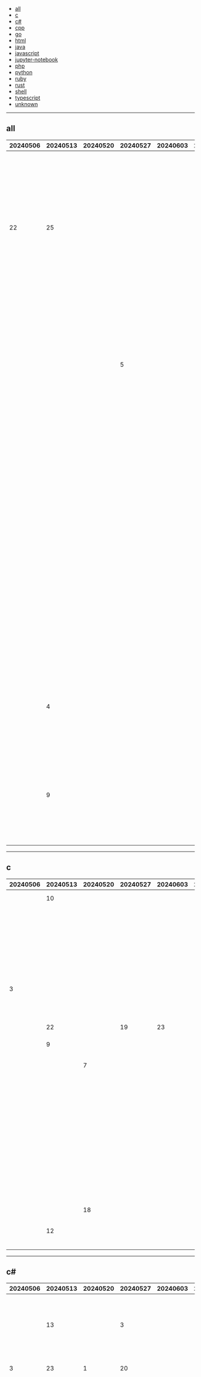 
- [all](#all)
- [c](#c)
- [c#](#c#)
- [cpp](#cpp)
- [go](#go)
- [html](#html)
- [java](#java)
- [javascript](#javascript)
- [jupyter-notebook](#jupyter-notebook)
- [php](#php)
- [python](#python)
- [ruby](#ruby)
- [rust](#rust)
- [shell](#shell)
- [typescript](#typescript)
- [unknown](#unknown)


----

## <a name=all>all</a>

|20240506|20240513|20240520|20240527|20240603|20240610|20240617|20240624|20240701|20240708|20240715|20240722|20240729|20240805|20240812|github|description|
|----|----|----|----|----|----|----|----|----|----|----|----|----|----|----|----|----|
|  |  |  |  |  |  |  |  |  |  |  |  |  | 1 | 1 | [ValdikSS](https://github.com/ValdikSS)/[GoodbyeDPI](https://github.com/ValdikSS/GoodbyeDPI) |GoodbyeDPI — Deep Packet Inspection circumvention utility (for Windows) |
|  |  |  |  |  |  |  |  |  |  |  |  |  |  | 2 | [xvzc](https://github.com/xvzc)/[SpoofDPI](https://github.com/xvzc/SpoofDPI) |A simple and fast anti-censorship tool written in Go |
| 22 | 25 |  |  |  |  |  |  |  |  |  |  |  |  | 3 | [teableio](https://github.com/teableio)/[teable](https://github.com/teableio/teable) |✨ The Next Gen Airtable Alternative: No-Code Postgres |
|  |  |  |  |  |  |  |  |  |  |  |  |  | 16 | 4 | [bol-van](https://github.com/bol-van)/[zapret](https://github.com/bol-van/zapret) |DPI bypass multi platform |
|  |  |  |  |  |  | 3 |  |  |  |  |  |  | 7 | 5 | [comfyanonymous](https://github.com/comfyanonymous)/[ComfyUI](https://github.com/comfyanonymous/ComfyUI) |The most powerful and modular diffusion model GUI, api and backend with a graph/nodes interface. |
|  |  |  | 5 |  |  |  |  |  | 7 |  |  |  |  | 6 | [NaiboWang](https://github.com/NaiboWang)/[EasySpider](https://github.com/NaiboWang/EasySpider) |A visual no-code/code-free web crawler/spider易采集：一个可视化浏览器自动化测试/数据采集/爬虫软件，可以无代码图形化的设计和执行爬虫任务。别名：ServiceWrapper面向Web应用的智能化服务封装系统。 |
|  |  |  |  |  |  |  |  |  |  |  |  |  |  | 7 | [blakeblackshear](https://github.com/blakeblackshear)/[frigate](https://github.com/blakeblackshear/frigate) |NVR with realtime local object detection for IP cameras |
|  |  |  |  |  |  |  |  |  |  |  |  |  |  | 8 | [reflex-dev](https://github.com/reflex-dev)/[reflex](https://github.com/reflex-dev/reflex) |🕸️ Web apps in pure Python 🐍 |
|  |  |  |  |  |  |  |  |  | 16 |  |  |  |  | 9 | [kamranahmedse](https://github.com/kamranahmedse)/[developer-roadmap](https://github.com/kamranahmedse/developer-roadmap) |Interactive roadmaps, guides and other educational content to help developers grow in their careers. |
|  |  |  |  |  |  |  |  |  |  |  |  |  |  | 10 | [RVC-Boss](https://github.com/RVC-Boss)/[GPT-SoVITS](https://github.com/RVC-Boss/GPT-SoVITS) |1 min voice data can also be used to train a good TTS model! (few shot voice cloning) |
|  |  |  |  |  |  |  |  |  |  |  |  |  |  | 11 | [Infisical](https://github.com/Infisical)/[infisical](https://github.com/Infisical/infisical) |♾ Infisical is the open-source secret management platform: Sync secrets across your team/infrastructure, prevent secret leaks, and manage internal PKI |
|  |  |  |  |  |  |  |  |  |  |  |  |  |  | 12 | [LLaVA-VL](https://github.com/LLaVA-VL)/[LLaVA-NeXT](https://github.com/LLaVA-VL/LLaVA-NeXT) | |
|  |  |  |  |  |  |  |  |  |  |  |  |  |  | 13 | [asg017](https://github.com/asg017)/[sqlite-vec](https://github.com/asg017/sqlite-vec) |A vector search SQLite extension that runs anywhere! |
|  | 4 |  |  |  |  |  |  |  |  |  |  |  |  | 14 | [massgravel](https://github.com/massgravel)/[Microsoft-Activation-Scripts](https://github.com/massgravel/Microsoft-Activation-Scripts) |A Windows and Office activator using HWID / Ohook / KMS38 / Online KMS activation methods, with a focus on open-source code and fewer antivirus detections. |
|  | 9 |  |  |  |  |  |  |  |  |  |  |  |  | 15 | [toeverything](https://github.com/toeverything)/[AFFiNE](https://github.com/toeverything/AFFiNE) |There can be more than Notion and Miro. AFFiNE(pronounced [ə‘fain]) is a next-gen knowledge base that brings planning, sorting and creating all together. Privacy first, open-source, customizable and ready to use.  |

----

## <a name=c>c</a>

|20240506|20240513|20240520|20240527|20240603|20240610|20240617|20240624|20240701|20240708|20240715|20240722|20240729|20240805|20240812|github|description|
|----|----|----|----|----|----|----|----|----|----|----|----|----|----|----|----|----|
|  | 10 |  |  |  |  |  |  |  |  | 6 | 9 | 3 | 1 | 1 | [ValdikSS](https://github.com/ValdikSS)/[GoodbyeDPI](https://github.com/ValdikSS/GoodbyeDPI) |GoodbyeDPI — Deep Packet Inspection circumvention utility (for Windows) |
|  |  |  |  |  |  |  |  |  |  |  |  | 10 | 2 | 2 | [bol-van](https://github.com/bol-van)/[zapret](https://github.com/bol-van/zapret) |DPI bypass multi platform |
|  |  |  |  |  |  |  |  |  |  |  |  |  |  | 3 | [asg017](https://github.com/asg017)/[sqlite-vec](https://github.com/asg017/sqlite-vec) |A vector search SQLite extension that runs anywhere! |
|  |  |  |  |  |  |  |  |  |  |  |  |  |  | 4 | [raspberrypi](https://github.com/raspberrypi)/[pico-sdk](https://github.com/raspberrypi/pico-sdk) | |
|  |  |  |  |  |  |  |  |  |  |  |  |  |  | 5 | [hufrea](https://github.com/hufrea)/[byedpi](https://github.com/hufrea/byedpi) |Bypass DPI |
|  |  |  |  |  |  |  |  |  |  |  |  |  |  | 6 | [c3lang](https://github.com/c3lang)/[c3c](https://github.com/c3lang/c3c) |Compiler for the C3 language |
|  |  |  |  |  |  |  |  |  |  |  |  |  |  | 7 | [raspberrypi](https://github.com/raspberrypi)/[pico-examples](https://github.com/raspberrypi/pico-examples) | |
| 3 |  |  |  |  |  | 2 | 18 |  |  |  |  |  |  | 8 | [pgvector](https://github.com/pgvector)/[pgvector](https://github.com/pgvector/pgvector) |Open-source vector similarity search for Postgres |
|  |  |  |  |  |  |  |  |  |  |  |  |  | 6 | 9 | [BitMaker-hub](https://github.com/BitMaker-hub)/[NerdMiner_v2](https://github.com/BitMaker-hub/NerdMiner_v2) |Improved version of first ESP32 NerdMiner |
|  | 22 |  | 19 | 23 |  |  |  |  |  |  |  |  |  | 10 | [lvgl](https://github.com/lvgl)/[lvgl](https://github.com/lvgl/lvgl) |Embedded graphics library to create beautiful UIs for any MCU, MPU and display type.  |
|  | 9 |  |  |  |  |  |  |  |  |  |  |  |  | 11 | [acidanthera](https://github.com/acidanthera)/[OpenCorePkg](https://github.com/acidanthera/OpenCorePkg) |OpenCore bootloader |
|  |  | 7 |  |  |  | 17 |  |  |  |  |  |  |  | 12 | [FreeRTOS](https://github.com/FreeRTOS)/[FreeRTOS-Kernel](https://github.com/FreeRTOS/FreeRTOS-Kernel) |FreeRTOS kernel files only, submoduled into https://github.com/FreeRTOS/FreeRTOS and various other repos. |
|  |  |  |  |  |  | 14 |  |  |  |  |  |  |  | 13 | [timescale](https://github.com/timescale)/[timescaledb](https://github.com/timescale/timescaledb) |An open-source time-series SQL database optimized for fast ingest and complex queries. Packaged as a PostgreSQL extension. |
|  |  |  |  |  |  |  |  |  |  |  |  |  |  | 14 | [termux](https://github.com/termux)/[termux-x11](https://github.com/termux/termux-x11) |Termux X11 add-on application. |
|  |  |  |  |  |  | 11 |  |  |  |  |  | 18 |  | 15 | [openwrt](https://github.com/openwrt)/[openwrt](https://github.com/openwrt/openwrt) |This repository is a mirror of https://git.openwrt.org/openwrt/openwrt.git It is for reference only and is not active for check-ins. We will continue to accept Pull Requests here. They will be merged via staging trees then into openwrt.git. |
|  |  |  |  |  |  |  |  |  |  |  |  |  |  | 16 | [riscv-collab](https://github.com/riscv-collab)/[riscv-gnu-toolchain](https://github.com/riscv-collab/riscv-gnu-toolchain) |GNU toolchain for RISC-V, including GCC |
|  |  |  |  |  |  |  |  |  |  |  |  |  |  | 17 | [mit-pdos](https://github.com/mit-pdos)/[xv6-public](https://github.com/mit-pdos/xv6-public) |xv6 OS |
|  |  | 18 |  |  |  |  |  |  |  |  |  |  |  | 18 | [FreeRTOS](https://github.com/FreeRTOS)/[FreeRTOS](https://github.com/FreeRTOS/FreeRTOS) |'Classic' FreeRTOS distribution. Started as Git clone of FreeRTOS SourceForge SVN repo. Submodules the kernel. |
|  | 12 |  |  |  |  |  |  | 14 |  |  |  |  |  | 19 | [iovisor](https://github.com/iovisor)/[bcc](https://github.com/iovisor/bcc) |BCC - Tools for BPF-based Linux IO analysis, networking, monitoring, and more |
|  |  |  |  |  |  |  |  |  |  |  |  |  |  | 20 | [skot](https://github.com/skot)/[ESP-Miner](https://github.com/skot/ESP-Miner) |A bitcoin ASIC miner for the ESP32 |

----

## <a name=c#>c#</a>

|20240506|20240513|20240520|20240527|20240603|20240610|20240617|20240624|20240701|20240708|20240715|20240722|20240729|20240805|20240812|github|description|
|----|----|----|----|----|----|----|----|----|----|----|----|----|----|----|----|----|
|  | 13 |  | 3 |  |  |  |  |  |  | 18 | 10 |  |  | 1 | [ardalis](https://github.com/ardalis)/[CleanArchitecture](https://github.com/ardalis/CleanArchitecture) |Clean Architecture Solution Template: A starting point for Clean Architecture with ASP.NET Core |
| 3 | 23 | 1 | 20 |  |  |  |  | 11 |  |  |  | 3 |  | 2 | [jellyfin](https://github.com/jellyfin)/[jellyfin](https://github.com/jellyfin/jellyfin) |The Free Software Media System |
|  |  |  |  |  |  |  |  |  | 3 | 15 |  |  | 5 | 3 | [marticliment](https://github.com/marticliment)/[UniGetUI](https://github.com/marticliment/UniGetUI) |UniGetUI: The Graphical Interface for your package managers. Could be terribly described as a package manager manager to manage your package managers |
|  |  |  |  |  |  |  |  |  |  |  |  |  |  | 4 | [openai](https://github.com/openai)/[openai-dotnet](https://github.com/openai/openai-dotnet) |The official .NET library for the OpenAI API |
|  | 19 |  | 1 | 1 |  |  |  |  | 1 | 19 | 3 |  | 19 | 5 | [microsoft](https://github.com/microsoft)/[PowerToys](https://github.com/microsoft/PowerToys) |Windows system utilities to maximize productivity |
|  |  | 13 | 24 |  |  |  |  |  | 4 |  |  |  | 9 | 6 | [jasontaylordev](https://github.com/jasontaylordev)/[CleanArchitecture](https://github.com/jasontaylordev/CleanArchitecture) |Clean Architecture Solution Template for ASP.NET Core |
|  | 6 | 5 |  |  |  |  |  | 2 |  |  |  |  |  | 7 | [files-community](https://github.com/files-community)/[Files](https://github.com/files-community/Files) |Building the best file manager for Windows |
|  |  |  |  |  |  |  |  |  |  |  |  |  |  | 8 | [spectreconsole](https://github.com/spectreconsole)/[spectre.console](https://github.com/spectreconsole/spectre.console) |A .NET library that makes it easier to create beautiful console applications. |
|  |  |  | 17 |  |  |  |  |  |  |  |  | 12 | 22 | 9 | [dotnet](https://github.com/dotnet)/[csharplang](https://github.com/dotnet/csharplang) |The official repo for the design of the C# programming language |
|  | 11 |  |  |  |  |  |  | 14 |  |  |  |  |  | 10 | [Babyhamsta](https://github.com/Babyhamsta)/[Aimmy](https://github.com/Babyhamsta/Aimmy) |Universal Second Eye for Gamers with Impairments (Universal AI Aim Aligner - ONNX/YOLOv8 - C#) |
| 15 | 3 |  |  |  |  |  | 6 |  |  |  |  | 2 |  | 11 | [Ryujinx](https://github.com/Ryujinx)/[Ryujinx](https://github.com/Ryujinx/Ryujinx) |Experimental Nintendo Switch Emulator written in C# |
|  |  |  | 4 | 8 |  | 4 | 10 |  |  |  |  | 4 |  | 12 | [2dust](https://github.com/2dust)/[v2rayN](https://github.com/2dust/v2rayN) |A GUI client for Windows, support Xray core and v2fly core and others |
|  | 14 |  |  |  |  | 3 | 5 |  |  |  | 18 | 7 | 13 | 13 | [AvaloniaUI](https://github.com/AvaloniaUI)/[Avalonia](https://github.com/AvaloniaUI/Avalonia) |Develop Desktop, Embedded, Mobile and WebAssembly apps with C# and XAML. The most popular .NET UI client technology |
|  |  |  |  |  |  |  |  |  |  |  |  |  | 12 | 14 | [microsoft](https://github.com/microsoft)/[garnet](https://github.com/microsoft/garnet) |Garnet is a remote cache-store from Microsoft Research that offers strong performance (throughput and latency), scalability, storage, recovery, cluster sharding, key migration, and replication features. Garnet can work with existing Redis clients. |
| 1 |  |  |  |  | 13 |  |  |  |  |  |  |  |  | 15 | [seerge](https://github.com/seerge)/[g-helper](https://github.com/seerge/g-helper) |Lightweight Armoury Crate alternative for Asus laptops and ROG Ally. Control tool for ROG Zephyrus G14, G15, G16, M16, Flow X13, Flow X16, TUF, Strix, Scar and other models |
|  |  | 10 |  |  |  |  |  |  |  |  |  |  |  | 16 | [MessagePack-CSharp](https://github.com/MessagePack-CSharp)/[MessagePack-CSharp](https://github.com/MessagePack-CSharp/MessagePack-CSharp) |Extremely Fast MessagePack Serializer for C#(.NET, .NET Core, Unity, Xamarin). / msgpack.org[C#] |
|  |  |  |  |  |  |  |  |  |  |  | 16 | 18 |  | 17 | [abpframework](https://github.com/abpframework)/[abp](https://github.com/abpframework/abp) |Open-source web application framework for ASP.NET Core! Offers an opinionated architecture to build enterprise software solutions with best practices on top of the .NET. Provides the fundamental infrastructure, cross-cutting-concern implementations, startup templates, application modules, UI themes, tooling and documentation. |
|  |  |  |  |  | 2 |  |  |  |  |  |  |  |  | 18 | [dotnet](https://github.com/dotnet)/[efcore](https://github.com/dotnet/efcore) |EF Core is a modern object-database mapper for .NET. It supports LINQ queries, change tracking, updates, and schema migrations. |
|  | 22 | 20 |  | 7 |  | 16 |  |  |  |  | 15 | 14 |  | 19 | [Cysharp](https://github.com/Cysharp)/[R3](https://github.com/Cysharp/R3) |The new future of dotnet/reactive and UniRx. |
|  |  |  |  |  |  |  |  |  |  |  |  | 10 |  | 20 | [RayWangQvQ](https://github.com/RayWangQvQ)/[BiliBiliToolPro](https://github.com/RayWangQvQ/BiliBiliToolPro) |B 站（bilibili）自动任务工具，支持docker、青龙、k8s等多种部署方式。敏感肌也能用。 |
|  |  |  |  |  |  |  |  |  |  |  |  |  |  | 21 | [flytkgl](https://github.com/flytkgl)/[PDFQFZ](https://github.com/flytkgl/PDFQFZ) |PDF加盖骑缝章的小工具 |
|  |  |  |  |  |  |  |  |  |  |  |  |  |  | 22 | [louthy](https://github.com/louthy)/[language-ext](https://github.com/louthy/language-ext) |C# functional language extensions - a base class library for functional programming |

----

## <a name=cpp>cpp</a>

|20240506|20240513|20240520|20240527|20240603|20240610|20240617|20240624|20240701|20240708|20240715|20240722|20240729|20240805|20240812|github|description|
|----|----|----|----|----|----|----|----|----|----|----|----|----|----|----|----|----|
|  |  |  | 16 | 2 |  |  |  |  |  |  |  |  | 2 | 1 | [google](https://github.com/google)/[googletest](https://github.com/google/googletest) |GoogleTest - Google Testing and Mocking Framework |
|  |  |  |  |  |  |  |  |  |  |  |  |  |  | 2 | [amnezia-vpn](https://github.com/amnezia-vpn)/[amnezia-client](https://github.com/amnezia-vpn/amnezia-client) |Amnezia VPN Client (Desktop+Mobile) |
|  |  |  |  |  |  |  |  |  |  |  |  |  |  | 3 | [sogou](https://github.com/sogou)/[workflow](https://github.com/sogou/workflow) |C++ Parallel Computing and Asynchronous Networking Framework |
|  |  |  |  |  |  |  |  |  | 8 |  |  | 9 |  | 4 | [topjohnwu](https://github.com/topjohnwu)/[Magisk](https://github.com/topjohnwu/Magisk) |The Magic Mask for Android |
| 14 | 4 |  |  |  |  |  |  |  |  |  | 5 | 5 | 17 | 5 | [MaaAssistantArknights](https://github.com/MaaAssistantArknights)/[MaaAssistantArknights](https://github.com/MaaAssistantArknights/MaaAssistantArknights) |《明日方舟》小助手，全日常一键长草！| A one-click tool for the daily tasks of Arknights, supporting all clients. |
|  |  |  |  |  |  |  |  |  |  |  |  |  |  | 6 | [espressif](https://github.com/espressif)/[arduino-esp32](https://github.com/espressif/arduino-esp32) |Arduino core for the ESP32 |
|  | 20 |  |  |  |  |  |  |  |  |  |  |  |  | 7 | [cocos](https://github.com/cocos)/[cocos-engine](https://github.com/cocos/cocos-engine) |Cocos simplifies game creation and distribution with Cocos Creator, a free, open-source, cross-platform game engine. Empowering millions of developers to create high-performance, engaging 2D/3D games and instant web entertainment. |
|  |  | 4 | 7 | 1 | 2 | 8 |  |  |  |  | 4 |  |  | 8 | [LizardByte](https://github.com/LizardByte)/[Sunshine](https://github.com/LizardByte/Sunshine) |Self-hosted game stream host for Moonlight. |
|  |  |  |  |  |  |  |  |  | 12 |  |  |  |  | 9 | [baldurk](https://github.com/baldurk)/[renderdoc](https://github.com/baldurk/renderdoc) |RenderDoc is a stand-alone graphics debugging tool. |
|  |  |  |  |  |  |  |  |  |  |  |  |  |  | 10 | [Neargye](https://github.com/Neargye)/[magic_enum](https://github.com/Neargye/magic_enum) |Static reflection for enums (to string, from string, iteration) for modern C++, work with any enum type without any macro or boilerplate code |
|  | 16 |  |  |  |  |  |  |  |  |  |  |  |  | 11 | [organicmaps](https://github.com/organicmaps)/[organicmaps](https://github.com/organicmaps/organicmaps) |🍃 Organic Maps is a free Android &amp; iOS offline maps app for travelers, tourists, hikers, and cyclists. It uses crowd-sourced OpenStreetMap data and is developed with love by MapsWithMe (MapsMe) founders and our community. No ads, no tracking, no data collection, no crapware. Please donate to support the development! |
|  |  |  | 6 |  |  |  |  |  |  |  |  |  |  | 12 | [Aircoookie](https://github.com/Aircoookie)/[WLED](https://github.com/Aircoookie/WLED) |Control WS2812B and many more types of digital RGB LEDs with an ESP8266 or ESP32 over WiFi! |
|  |  |  |  |  |  |  |  |  |  |  |  |  |  | 13 | [emscripten-core](https://github.com/emscripten-core)/[emscripten](https://github.com/emscripten-core/emscripten) |Emscripten: An LLVM-to-WebAssembly Compiler |
|  |  |  |  |  |  |  |  |  |  |  |  |  |  | 14 | [stenzek](https://github.com/stenzek)/[duckstation](https://github.com/stenzek/duckstation) |Fast PlayStation 1 emulator for x86-64/AArch32/AArch64/RV64 |
|  |  |  |  |  |  |  |  |  |  |  |  |  |  | 15 | [leejet](https://github.com/leejet)/[stable-diffusion.cpp](https://github.com/leejet/stable-diffusion.cpp) |Stable Diffusion in pure C/C++ |
|  |  |  |  |  |  |  |  |  |  |  |  | 4 |  | 16 | [hyprwm](https://github.com/hyprwm)/[Hyprland](https://github.com/hyprwm/Hyprland) |Hyprland is an independent, highly customizable, dynamic tiling Wayland compositor that doesn't sacrifice on its looks. |
|  |  |  |  |  |  |  |  |  |  |  |  |  |  | 17 | [TheAlgorithms](https://github.com/TheAlgorithms)/[C-Plus-Plus](https://github.com/TheAlgorithms/C-Plus-Plus) |Collection of various algorithms in mathematics, machine learning, computer science and physics implemented in C++ for educational purposes. |
|  |  |  |  |  |  |  |  |  |  |  |  |  |  | 18 | [meshtastic](https://github.com/meshtastic)/[firmware](https://github.com/meshtastic/firmware) |Meshtastic device firmware |
| 22 |  |  |  |  | 15 |  | 18 | 8 | 5 | 8 |  |  |  | 19 | [facebook](https://github.com/facebook)/[react-native](https://github.com/facebook/react-native) |A framework for building native applications using React |
|  |  |  |  |  |  |  |  |  |  |  |  |  |  | 20 | [doxygen](https://github.com/doxygen)/[doxygen](https://github.com/doxygen/doxygen) |Official doxygen git repository |

----

## <a name=go>go</a>

|20240506|20240513|20240520|20240527|20240603|20240610|20240617|20240624|20240701|20240708|20240715|20240722|20240729|20240805|20240812|github|description|
|----|----|----|----|----|----|----|----|----|----|----|----|----|----|----|----|----|
|  |  |  |  |  |  |  |  |  |  |  |  |  |  | 1 | [xvzc](https://github.com/xvzc)/[SpoofDPI](https://github.com/xvzc/SpoofDPI) |A simple and fast anti-censorship tool written in Go |
|  |  |  |  |  |  |  |  |  |  |  |  |  |  | 2 | [grafana](https://github.com/grafana)/[alloy](https://github.com/grafana/alloy) |OpenTelemetry Collector distribution with programmable pipelines |
|  | 7 |  |  |  |  |  |  |  |  |  |  |  |  | 3 | [coder](https://github.com/coder)/[coder](https://github.com/coder/coder) |Provision remote development environments via Terraform |
|  |  |  |  |  |  |  |  |  |  |  |  |  |  | 4 | [kedacore](https://github.com/kedacore)/[keda](https://github.com/kedacore/keda) | KEDA is a Kubernetes-based Event Driven Autoscaling component. It provides event driven scale for any container running in Kubernetes  |
|  |  |  |  | 8 |  | 18 |  |  |  |  |  |  | 10 | 5 | [rancher](https://github.com/rancher)/[rancher](https://github.com/rancher/rancher) |Complete container management platform |
|  |  |  |  |  |  |  |  |  |  |  |  |  | 23 | 6 | [golang-jwt](https://github.com/golang-jwt)/[jwt](https://github.com/golang-jwt/jwt) |Community maintained clone of https://github.com/dgrijalva/jwt-go |
|  |  |  |  |  |  |  |  |  |  |  |  |  |  | 7 | [sirupsen](https://github.com/sirupsen)/[logrus](https://github.com/sirupsen/logrus) |Structured, pluggable logging for Go. |
|  |  |  |  |  | 15 |  |  |  |  |  |  |  |  | 8 | [stakater](https://github.com/stakater)/[Reloader](https://github.com/stakater/Reloader) |A Kubernetes controller to watch changes in ConfigMap and Secrets and do rolling upgrades on Pods with their associated Deployment, StatefulSet, DaemonSet and DeploymentConfig – [✩Star] if you're using it! |
|  |  |  | 8 |  |  |  |  | 9 |  |  | 8 |  |  | 9 | [golang](https://github.com/golang)/[go](https://github.com/golang/go) |The Go programming language |
| 11 |  |  |  |  | 11 |  |  |  |  |  |  |  |  | 10 | [dunglas](https://github.com/dunglas)/[frankenphp](https://github.com/dunglas/frankenphp) |🧟 The modern PHP app server |
|  |  |  |  |  |  |  |  |  |  |  |  |  |  | 11 | [encoredev](https://github.com/encoredev)/[encore](https://github.com/encoredev/encore) |Encore is the Backend Development Platform for building distributed systems and event-driven applications. |
| 22 |  |  |  |  |  |  |  |  |  |  |  | 1 | 2 | 12 | [trufflesecurity](https://github.com/trufflesecurity)/[trufflehog](https://github.com/trufflesecurity/trufflehog) |Find, verify, and analyze leaked credentials |
| 13 |  |  |  |  | 8 | 6 | 2 |  |  |  |  |  | 4 | 13 | [pocketbase](https://github.com/pocketbase)/[pocketbase](https://github.com/pocketbase/pocketbase) |Open Source realtime backend in 1 file |
|  |  |  |  |  |  |  |  |  |  |  |  |  |  | 14 | [FiloSottile](https://github.com/FiloSottile)/[age](https://github.com/FiloSottile/age) |A simple, modern and secure encryption tool (and Go library) with small explicit keys, no config options, and UNIX-style composability. |
|  |  |  |  |  |  |  |  |  |  |  |  |  |  | 15 | [v2fly](https://github.com/v2fly)/[domain-list-community](https://github.com/v2fly/domain-list-community) |Community managed domain list. Generate geosite.dat for V2Ray. |
|  |  |  |  |  |  |  |  |  |  |  |  |  |  | 16 | [bluenviron](https://github.com/bluenviron)/[mediamtx](https://github.com/bluenviron/mediamtx) |Ready-to-use SRT / WebRTC / RTSP / RTMP / LL-HLS media server and media proxy that allows to read, publish, proxy, record and playback video and audio streams. |
|  |  |  |  |  |  |  |  |  |  |  |  |  |  | 17 | [rqlite](https://github.com/rqlite)/[rqlite](https://github.com/rqlite/rqlite) |The lightweight, user-friendly, distributed relational database built on SQLite. |
|  |  |  |  |  |  |  |  |  |  |  |  |  |  | 18 | [joho](https://github.com/joho)/[godotenv](https://github.com/joho/godotenv) |A Go port of Ruby's dotenv library (Loads environment variables from .env files) |
|  |  |  |  |  |  |  |  |  |  |  |  |  |  | 19 | [onsi](https://github.com/onsi)/[ginkgo](https://github.com/onsi/ginkgo) |A Modern Testing Framework for Go |

----

## <a name=html>html</a>

|20240506|20240513|20240520|20240527|20240603|20240610|20240617|20240624|20240701|20240708|20240715|20240722|20240729|20240805|20240812|github|description|
|----|----|----|----|----|----|----|----|----|----|----|----|----|----|----|----|----|
|  |  |  |  |  |  | 8 |  |  |  |  |  |  | 3 | 1 | [comfyanonymous](https://github.com/comfyanonymous)/[ComfyUI_examples](https://github.com/comfyanonymous/ComfyUI_examples) |Examples of ComfyUI workflows |
|  | 14 |  |  |  |  |  |  |  |  |  |  |  |  | 2 | [chiphuyen](https://github.com/chiphuyen)/[machine-learning-systems-design](https://github.com/chiphuyen/machine-learning-systems-design) |A booklet on machine learning systems design with exercises. NOT the repo for the book "Designing Machine Learning Systems" |
|  |  |  |  | 8 |  |  |  |  |  | 7 | 9 |  |  | 3 | [ripienaar](https://github.com/ripienaar)/[free-for-dev](https://github.com/ripienaar/free-for-dev) |A list of SaaS, PaaS and IaaS offerings that have free tiers of interest to devops and infradev |
| 10 | 9 |  |  |  |  |  |  |  |  |  |  |  |  | 4 | [kubernetes](https://github.com/kubernetes)/[website](https://github.com/kubernetes/website) |Kubernetes website and documentation repo:  |
|  |  |  |  |  |  |  |  |  |  |  |  |  |  | 5 | [home-assistant](https://github.com/home-assistant)/[home-assistant.io](https://github.com/home-assistant/home-assistant.io) |📘 Home Assistant User documentation |
|  |  |  |  |  |  |  |  |  |  |  |  | 9 |  | 6 | [github](https://github.com/github)/[opensource.guide](https://github.com/github/opensource.guide) |📚 Community guides for open source creators |
|  |  |  |  |  | 3 |  | 2 | 5 |  |  |  |  |  | 7 | [mdn](https://github.com/mdn)/[learning-area](https://github.com/mdn/learning-area) |GitHub repo for the MDN Learning Area.  |
|  | 10 |  |  |  |  |  | 7 |  |  |  |  |  |  | 8 | [alpinejs](https://github.com/alpinejs)/[alpine](https://github.com/alpinejs/alpine) |A rugged, minimal framework for composing JavaScript behavior in your markup.  |
| 17 |  |  |  |  |  |  |  | 9 |  | 2 |  |  |  | 9 | [kwmorris](https://github.com/kwmorris)/[DnD](https://github.com/kwmorris/DnD) |Kyle's DnD stuff |
|  |  |  |  |  |  |  |  | 8 |  |  |  | 3 |  | 10 | [unfoldadmin](https://github.com/unfoldadmin)/[django-unfold](https://github.com/unfoldadmin/django-unfold) |Modern Django admin theme for seamless interface development |
|  |  |  |  |  |  |  |  |  |  |  |  |  |  | 11 | [nunocoracao](https://github.com/nunocoracao)/[blowfish](https://github.com/nunocoracao/blowfish) |Personal Website &amp; Blog Theme for Hugo |
|  |  |  |  | 14 |  | 4 | 9 | 7 |  |  |  |  | 12 | 12 | [wesbos](https://github.com/wesbos)/[JavaScript30](https://github.com/wesbos/JavaScript30) |30 Day Vanilla JS Challenge |
|  | 24 |  |  |  |  | 6 | 5 |  | 6 |  |  | 11 |  | 13 | [cotes2020](https://github.com/cotes2020)/[jekyll-theme-chirpy](https://github.com/cotes2020/jekyll-theme-chirpy) |A minimal, responsive, and feature-rich Jekyll theme for technical writing. |
| 7 | 21 |  | 8 | 10 |  |  | 3 |  | 7 |  | 4 | 6 | 11 | 14 | [gustavoguanabara](https://github.com/gustavoguanabara)/[html-css](https://github.com/gustavoguanabara/html-css) |Curso de HTML5 e CSS3 |
|  |  | 10 | 22 |  |  |  |  |  |  |  |  |  |  | 15 | [erew123](https://github.com/erew123)/[alltalk_tts](https://github.com/erew123/alltalk_tts) |AllTalk is based on the Coqui TTS engine, similar to the Coqui_tts extension for Text generation webUI, however supports a variety of advanced features, such as a settings page, low VRAM support, DeepSpeed, narrator, model finetuning, custom models, wav file maintenance. It can also be used with 3rd Party software via JSON calls.  |
|  |  |  |  |  |  |  |  |  | 13 |  |  |  |  | 16 | [midudev](https://github.com/midudev)/[javascript-100-proyectos](https://github.com/midudev/javascript-100-proyectos) |100 proyectos de JavaScript con código y vídeos. ¡Gratis! |

----

## <a name=java>java</a>

|20240506|20240513|20240520|20240527|20240603|20240610|20240617|20240624|20240701|20240708|20240715|20240722|20240729|20240805|20240812|github|description|
|----|----|----|----|----|----|----|----|----|----|----|----|----|----|----|----|----|
|  |  |  |  |  |  |  |  |  |  |  |  |  |  | 1 | [krlvm](https://github.com/krlvm)/[PowerTunnel-Android](https://github.com/krlvm/PowerTunnel-Android) |Powerful and extensible proxy server with anti-censorship functionality for Android |
|  |  |  |  |  |  |  |  |  |  | 14 |  |  | 2 | 2 | [jagrosh](https://github.com/jagrosh)/[MusicBot](https://github.com/jagrosh/MusicBot) |🎶 A Discord music bot that's easy to set up and run yourself! |
|  | 15 | 12 | 9 | 4 |  |  |  | 10 |  |  | 18 | 17 | 6 | 3 | [doocs](https://github.com/doocs)/[leetcode](https://github.com/doocs/leetcode) |🔥LeetCode solutions in any programming language | 多种编程语言实现 LeetCode、《剑指 Offer（第 2 版）》、《程序员面试金典（第 6 版）》题解 |
|  |  |  |  |  |  |  |  |  | 9 |  |  |  |  | 4 | [LawnchairLauncher](https://github.com/LawnchairLauncher)/[lawnchair](https://github.com/LawnchairLauncher/lawnchair) |No clever tagline needed. |
|  |  |  |  |  |  |  |  |  |  |  |  |  | 11 | 5 | [apache](https://github.com/apache)/[gravitino](https://github.com/apache/gravitino) |World's most powerful open data catalog for building a high-performance, geo-distributed and federated metadata lake. |
|  |  |  |  |  |  |  |  |  |  |  | 17 |  |  | 6 | [google](https://github.com/google)/[guava](https://github.com/google/guava) |Google core libraries for Java |
|  |  |  |  |  |  |  | 10 | 5 | 13 | 5 |  |  | 16 | 7 | [jeecgboot](https://github.com/jeecgboot)/[JeecgBoot](https://github.com/jeecgboot/JeecgBoot) |🔥「企业级低代码平台」前后端分离架构SpringBoot 2.x/3.x，SpringCloud，Ant Design&amp;Vue3，Mybatis，Shiro，JWT。强大的代码生成器让前后端代码一键生成，无需写任何代码! 引领新的开发模式OnlineCoding-&gt;代码生成-&gt;手工MERGE，帮助Java项目解决70%重复工作，让开发更关注业务，既能快速提高效率，帮助公司节省成本，同时又不失灵活性。 |
|  |  |  |  | 11 |  | 14 |  |  |  |  | 16 |  |  | 8 | [spring-projects](https://github.com/spring-projects)/[spring-framework](https://github.com/spring-projects/spring-framework) |Spring Framework |
|  |  |  |  |  |  |  |  |  |  |  |  |  |  | 9 | [apache](https://github.com/apache)/[avro](https://github.com/apache/avro) |Apache Avro is a data serialization system. |
|  |  |  |  |  |  |  |  |  |  |  |  |  |  | 10 | [apache](https://github.com/apache)/[fury](https://github.com/apache/fury) |A blazingly fast multi-language serialization framework powered by JIT and zero-copy. |
|  |  |  |  |  |  |  |  |  |  |  |  |  |  | 11 | [spring-projects](https://github.com/spring-projects)/[spring-ai](https://github.com/spring-projects/spring-ai) |An Application Framework for AI Engineering |
| 10 | 21 |  | 17 | 16 | 9 | 2 | 19 |  |  |  |  |  | 5 | 12 | [termux](https://github.com/termux)/[termux-app](https://github.com/termux/termux-app) |Termux - a terminal emulator application for Android OS extendible by variety of packages. |
|  |  |  |  |  |  |  |  |  |  |  |  |  |  | 13 | [languagetool-org](https://github.com/languagetool-org)/[languagetool](https://github.com/languagetool-org/languagetool) |Style and Grammar Checker for 25+ Languages |
|  |  |  |  |  |  |  |  |  |  |  |  |  |  | 14 | [camunda](https://github.com/camunda)/[camunda](https://github.com/camunda/camunda) |Process Orchestration Framework |
|  |  |  |  |  | 6 |  |  | 14 |  |  |  |  |  | 15 | [alibaba](https://github.com/alibaba)/[COLA](https://github.com/alibaba/COLA) |🥤 COLA: Clean Object-oriented &amp; Layered Architecture |
|  |  |  |  |  |  |  |  |  |  |  |  |  |  | 16 | [preslavmihaylov](https://github.com/preslavmihaylov)/[booknotes](https://github.com/preslavmihaylov/booknotes) |A collection of my book notes on various subjects, mainly computer science |
|  |  |  |  |  |  |  |  |  |  |  |  |  |  | 17 | [elunez](https://github.com/elunez)/[eladmin](https://github.com/elunez/eladmin) |eladmin jpa 版本：项目基于 Spring Boot 2.6.4、 Jpa、 Spring Security、Redis、Vue的前后端分离的后台管理系统，项目采用分模块开发方式， 权限控制采用 RBAC，支持数据字典与数据权限管理，支持一键生成前后端代码，支持动态路由 |
| 9 | 14 |  |  | 1 |  |  |  |  |  |  |  |  |  | 18 | [kdn251](https://github.com/kdn251)/[interviews](https://github.com/kdn251/interviews) |Everything you need to know to get the job. |
|  |  |  | 16 |  |  |  |  |  |  |  |  |  |  | 19 | [kestra-io](https://github.com/kestra-io)/[kestra](https://github.com/kestra-io/kestra) |Infinitely scalable, event-driven, language-agnostic orchestration and scheduling platform to manage millions of workflows declaratively in code. |
|  |  |  |  |  |  |  |  |  |  |  |  |  |  | 20 | [SuperMonster003](https://github.com/SuperMonster003)/[AutoJs6](https://github.com/SuperMonster003/AutoJs6) |安卓平台 JavaScript 自动化工具 (Auto.js 二次开发项目) |
|  |  |  | 8 |  | 5 | 4 | 18 | 8 | 3 |  | 10 | 3 | 10 | 21 | [kunal-kushwaha](https://github.com/kunal-kushwaha)/[DSA-Bootcamp-Java](https://github.com/kunal-kushwaha/DSA-Bootcamp-Java) |This repository consists of the code samples, assignments, and notes for the Java data structures &amp; algorithms + interview preparation bootcamp of WeMakeDevs. |
| 18 |  |  |  |  |  |  |  |  |  |  |  |  |  | 22 | [FabricMC](https://github.com/FabricMC)/[fabric](https://github.com/FabricMC/fabric) |Essential hooks for modding with Fabric. |

----

## <a name=javascript>javascript</a>

|20240506|20240513|20240520|20240527|20240603|20240610|20240617|20240624|20240701|20240708|20240715|20240722|20240729|20240805|20240812|github|description|
|----|----|----|----|----|----|----|----|----|----|----|----|----|----|----|----|----|
| 2 |  |  | 1 |  |  |  |  |  | 1 | 6 |  |  |  | 1 | [NaiboWang](https://github.com/NaiboWang)/[EasySpider](https://github.com/NaiboWang/EasySpider) |A visual no-code/code-free web crawler/spider易采集：一个可视化浏览器自动化测试/数据采集/爬虫软件，可以无代码图形化的设计和执行爬虫任务。别名：ServiceWrapper面向Web应用的智能化服务封装系统。 |
|  |  |  |  |  |  |  |  |  |  |  |  |  |  | 2 | [CanadaHonk](https://github.com/CanadaHonk)/[porffor](https://github.com/CanadaHonk/porffor) |A from-scratch experimental AOT JS engine, written in JS |
|  |  | 4 | 8 |  |  | 4 |  |  |  | 7 |  |  |  | 3 | [poteto](https://github.com/poteto)/[hiring-without-whiteboards](https://github.com/poteto/hiring-without-whiteboards) |⭐️ Companies that don't have a broken hiring process |
| 21 |  | 8 | 25 |  |  |  |  |  |  |  |  |  |  | 4 | [usebruno](https://github.com/usebruno)/[bruno](https://github.com/usebruno/bruno) |Opensource IDE For Exploring and Testing Api's (lightweight alternative to postman/insomnia) |
|  |  |  |  |  |  |  |  |  |  |  |  |  |  | 5 | [gorhill](https://github.com/gorhill)/[uBlock](https://github.com/gorhill/uBlock) |uBlock Origin - An efficient blocker for Chromium and Firefox. Fast and lean. |
|  |  | 13 |  |  |  |  |  |  |  |  |  |  | 2 | 6 | [wg-easy](https://github.com/wg-easy)/[wg-easy](https://github.com/wg-easy/wg-easy) |The easiest way to run WireGuard VPN + Web-based Admin UI. |
|  |  |  | 18 |  | 11 | 9 | 1 |  |  |  |  |  |  | 7 | [bigskysoftware](https://github.com/bigskysoftware)/[htmx](https://github.com/bigskysoftware/htmx) |&lt;/&gt; htmx - high power tools for HTML |
|  |  |  |  |  |  |  |  |  |  |  |  |  |  | 8 | [SadeghHayeri](https://github.com/SadeghHayeri)/[GreenTunnel](https://github.com/SadeghHayeri/GreenTunnel) |GreenTunnel is an anti-censorship utility designed to bypass the DPI system that is put in place by various ISPs to block access to certain websites. |
|  |  |  |  |  |  |  |  |  |  |  |  |  |  | 9 | [microsoft](https://github.com/microsoft)/[monaco-editor](https://github.com/microsoft/monaco-editor) |A browser based code editor |
|  |  |  |  |  |  |  |  |  |  |  |  |  | 13 | 10 | [Kong](https://github.com/Kong)/[insomnia](https://github.com/Kong/insomnia) |The open-source, cross-platform API client for GraphQL, REST, WebSockets, SSE and gRPC. With Cloud, Local and Git storage. |
|  | 10 | 7 | 14 | 17 |  | 7 |  | 11 | 15 |  |  |  |  | 11 | [vercel](https://github.com/vercel)/[next.js](https://github.com/vercel/next.js) |The React Framework |
|  |  |  |  |  |  |  |  |  |  |  |  |  |  | 12 | [diegomura](https://github.com/diegomura)/[react-pdf](https://github.com/diegomura/react-pdf) |📄 Create PDF files using React |
|  |  |  | 2 |  |  |  |  |  |  |  |  |  |  | 13 | [trekhleb](https://github.com/trekhleb)/[javascript-algorithms](https://github.com/trekhleb/javascript-algorithms) |📝 Algorithms and data structures implemented in JavaScript with explanations and links to further readings |
|  |  |  |  |  |  |  | 7 |  |  |  |  |  |  | 14 | [ckeditor](https://github.com/ckeditor)/[ckeditor5](https://github.com/ckeditor/ckeditor5) |Powerful rich text editor framework with a modular architecture, modern integrations, and features like collaborative editing. |
|  |  |  |  |  |  |  |  |  |  |  |  |  |  | 15 | [TryGhost](https://github.com/TryGhost)/[Ghost](https://github.com/TryGhost/Ghost) |Independent technology for modern publishing, memberships, subscriptions and newsletters. |
|  |  |  |  |  |  |  |  |  |  |  |  |  |  | 16 | [meshery](https://github.com/meshery)/[meshery](https://github.com/meshery/meshery) |Meshery, the cloud native manager |
|  |  |  |  |  |  |  |  |  |  |  |  |  |  | 17 | [xifangczy](https://github.com/xifangczy)/[cat-catch](https://github.com/xifangczy/cat-catch) |猫抓 浏览器资源嗅探扩展 / cat-catch Browser Resource Sniffing Extension |
|  |  |  |  |  |  |  |  |  |  |  |  |  | 18 | 18 | [schlagmichdoch](https://github.com/schlagmichdoch)/[PairDrop](https://github.com/schlagmichdoch/PairDrop) |PairDrop: Local file sharing in your browser. Inspired by Apple's AirDrop. Fork of Snapdrop. |
|  |  |  | 7 | 21 | 5 |  | 8 | 4 | 6 | 9 | 1 |  |  | 19 | [langflow-ai](https://github.com/langflow-ai)/[langflow](https://github.com/langflow-ai/langflow) |⛓️ Langflow is a visual framework for building multi-agent and RAG applications. It's open-source, Python-powered, fully customizable, model and vector store agnostic. |

----

## <a name=jupyter-notebook>jupyter-notebook</a>

|20240506|20240513|20240520|20240527|20240603|20240610|20240617|20240624|20240701|20240708|20240715|20240722|github|description|
|----|----|----|----|----|----|----|----|----|----|----|----|----|----|
|  | 15 |  |  |  |  |  |  | 4 |  | 3 | 1 | [neo4j-labs](https://github.com/neo4j-labs)/[llm-graph-builder](https://github.com/neo4j-labs/llm-graph-builder) |Neo4j graph construction from unstructured data using LLMs |
|  |  |  | 6 | 4 | 3 |  |  |  |  |  | 2 | [mistralai](https://github.com/mistralai)/[mistral-inference](https://github.com/mistralai/mistral-inference) |Official inference library for Mistral models |
|  |  |  |  |  |  |  |  | 8 | 9 | 5 | 3 | [microsoft](https://github.com/microsoft)/[Data-Science-For-Beginners](https://github.com/microsoft/Data-Science-For-Beginners) |10 Weeks, 20 Lessons, Data Science for All! |
| 15 |  | 16 | 4 |  |  |  |  |  |  |  | 4 | [GoogleCloudPlatform](https://github.com/GoogleCloudPlatform)/[generative-ai](https://github.com/GoogleCloudPlatform/generative-ai) |Sample code and notebooks for Generative AI on Google Cloud, with Gemini on Vertex AI |
|  |  |  | 19 |  |  | 13 |  | 3 |  |  | 5 | [karpathy](https://github.com/karpathy)/[nn-zero-to-hero](https://github.com/karpathy/nn-zero-to-hero) |Neural Networks: Zero to Hero |
|  |  |  |  |  |  |  |  |  |  |  | 6 | [virgili0](https://github.com/virgili0)/[Virgilio](https://github.com/virgili0/Virgilio) |Your new Mentor for Data Science E-Learning. |
|  |  |  |  |  |  |  |  |  | 12 | 4 | 7 | [jakevdp](https://github.com/jakevdp)/[PythonDataScienceHandbook](https://github.com/jakevdp/PythonDataScienceHandbook) |Python Data Science Handbook: full text in Jupyter Notebooks |
|  |  |  |  |  |  |  | 8 | 1 |  | 9 | 8 | [anthropics](https://github.com/anthropics)/[anthropic-cookbook](https://github.com/anthropics/anthropic-cookbook) |A collection of notebooks/recipes showcasing some fun and effective ways of using Claude. |
|  |  |  |  |  |  | 12 |  |  |  |  | 9 | [tomasonjo](https://github.com/tomasonjo)/[blogs](https://github.com/tomasonjo/blogs) |Jupyter notebooks that support my graph data science blog posts at https://bratanic-tomaz.medium.com/ |
|  |  |  |  | 18 |  | 14 |  |  |  |  | 10 | [mrdbourke](https://github.com/mrdbourke)/[zero-to-mastery-ml](https://github.com/mrdbourke/zero-to-mastery-ml) |All course materials for the Zero to Mastery Machine Learning and Data Science course. |
|  |  |  |  |  | 12 |  |  |  |  |  | 11 | [facebookresearch](https://github.com/facebookresearch)/[segment-anything](https://github.com/facebookresearch/segment-anything) |The repository provides code for running inference with the SegmentAnything Model (SAM), links for downloading the trained model checkpoints, and example notebooks that show how to use the model. |
|  |  |  |  |  |  |  |  |  | 10 |  | 12 | [IDEA-Research](https://github.com/IDEA-Research)/[Grounded-Segment-Anything](https://github.com/IDEA-Research/Grounded-Segment-Anything) |Grounded SAM: Marrying Grounding DINO with Segment Anything &amp; Stable Diffusion &amp; Recognize Anything - Automatically Detect , Segment and Generate Anything |
|  |  |  |  |  |  |  |  |  |  |  | 13 | [mml-book](https://github.com/mml-book)/[mml-book.github.io](https://github.com/mml-book/mml-book.github.io) |Companion webpage to the book "Mathematics For Machine Learning" |
|  |  | 13 |  |  |  |  |  |  |  |  | 14 | [Arize-ai](https://github.com/Arize-ai)/[phoenix](https://github.com/Arize-ai/phoenix) |AI Observability &amp; Evaluation |
|  |  |  |  |  |  |  |  |  |  |  | 15 | [nlmatics](https://github.com/nlmatics)/[llmsherpa](https://github.com/nlmatics/llmsherpa) |Developer APIs to Accelerate LLM Projects |
|  |  |  |  |  |  |  |  |  |  |  | 16 | [ShusenTang](https://github.com/ShusenTang)/[Dive-into-DL-PyTorch](https://github.com/ShusenTang/Dive-into-DL-PyTorch) |本项目将《动手学深度学习》(Dive into Deep Learning)原书中的MXNet实现改为PyTorch实现。 |

----

## <a name=php>php</a>

|20240506|20240513|20240520|20240527|20240603|20240610|20240617|20240624|20240701|20240708|20240715|20240722|20240729|20240805|20240812|github|description|
|----|----|----|----|----|----|----|----|----|----|----|----|----|----|----|----|----|
|  |  |  |  |  |  |  |  |  |  | 8 |  |  | 16 | 1 | [roundcube](https://github.com/roundcube)/[roundcubemail](https://github.com/roundcube/roundcubemail) |The Roundcube Webmail suite |
|  | 7 |  |  |  |  |  |  |  |  | 14 |  |  |  | 2 | [kuaifan](https://github.com/kuaifan)/[dootask](https://github.com/kuaifan/dootask) |DooTask是一款开源在线项目任务管理工具，提供各类文档协作工具、在线思维导图、在线流程图、项目管理、任务分发、即时IM，文件管理等工具；同时消息功能使用非对称加密技术让你的沟通更安全。 |
|  | 18 | 17 |  | 22 |  |  | 5 | 6 |  | 13 |  |  | 10 | 3 | [magento](https://github.com/magento)/[magento2](https://github.com/magento/magento2) |Prior to making any Submission(s), you must sign an Adobe Contributor License Agreement, available here at: https://opensource.adobe.com/cla.html. All Submissions you make to Adobe Inc. and its affiliates, assigns and subsidiaries (collectively “Adobe”) are subject to the terms of the Adobe Contributor License Agreement. |
|  |  |  | 7 | 4 | 3 |  |  |  | 3 | 4 | 13 |  |  | 4 | [laravel](https://github.com/laravel)/[framework](https://github.com/laravel/framework) |The Laravel Framework. |
|  |  |  |  |  |  |  |  | 2 | 5 |  |  |  |  | 5 | [openemr](https://github.com/openemr)/[openemr](https://github.com/openemr/openemr) |The most popular open source electronic health records and medical practice management solution. |
| 12 | 16 |  |  |  |  |  |  |  |  |  |  |  |  | 6 | [NativePHP](https://github.com/NativePHP)/[laravel](https://github.com/NativePHP/laravel) |Laravel wrapper for the NativePHP framework |
|  | 10 | 23 |  |  | 17 |  | 2 | 1 | 4 |  |  |  |  | 7 | [snipe](https://github.com/snipe)/[snipe-it](https://github.com/snipe/snipe-it) |A free open source IT asset/license management system |
|  |  |  |  |  |  |  | 13 |  |  |  |  |  |  | 8 | [MISP](https://github.com/MISP)/[MISP](https://github.com/MISP/MISP) |MISP (core software) - Open Source Threat Intelligence and Sharing Platform |
|  |  | 14 |  |  |  |  |  | 4 |  |  | 11 |  |  | 9 | [opencart](https://github.com/opencart)/[opencart](https://github.com/opencart/opencart) |A free shopping cart system. OpenCart is an open source PHP-based online e-commerce solution. |
|  |  |  |  |  |  | 18 | 23 | 8 | 16 |  |  |  |  | 10 | [bagisto](https://github.com/bagisto)/[bagisto](https://github.com/bagisto/bagisto) |Free and open source laravel eCommerce platform |
|  |  |  |  |  |  |  |  |  |  |  |  |  | 17 | 11 | [RSS-Bridge](https://github.com/RSS-Bridge)/[rss-bridge](https://github.com/RSS-Bridge/rss-bridge) |The RSS feed for websites missing it |
| 23 |  |  |  |  |  |  |  |  |  | 7 |  |  |  | 12 | [matomo-org](https://github.com/matomo-org)/[matomo](https://github.com/matomo-org/matomo) |Empowering People Ethically with the leading open source alternative to Google Analytics that gives you full control over your data. Matomo lets you easily collect data from websites &amp; apps and visualise this data and extract insights. Privacy is built-in. Liberating Web Analytics. Star us on Github? +1. And we love Pull Requests!  |
| 17 | 22 |  |  |  |  |  | 3 | 21 |  |  |  |  |  | 13 | [librespeed](https://github.com/librespeed)/[speedtest](https://github.com/librespeed/speedtest) |Self-hosted Speed Test for HTML5 and more. Easy setup, examples, configurable, mobile friendly. Supports PHP, Node, Multiple servers, and more |
|  |  |  |  |  |  |  |  |  |  |  |  |  |  | 14 | [joomla](https://github.com/joomla)/[joomla-cms](https://github.com/joomla/joomla-cms) |Home of the Joomla! Content Management System |
|  |  | 21 | 1 | 24 |  |  |  |  |  |  |  |  |  | 15 | [FreshRSS](https://github.com/FreshRSS)/[FreshRSS](https://github.com/FreshRSS/FreshRSS) |A free, self-hostable news aggregator… |
|  |  |  |  |  | 18 |  |  |  |  |  |  |  |  | 16 | [SpartnerNL](https://github.com/SpartnerNL)/[Laravel-Excel](https://github.com/SpartnerNL/Laravel-Excel) |🚀 Supercharged Excel exports and imports in Laravel |
|  |  |  |  |  |  |  |  |  |  |  |  |  |  | 17 | [LinkStackOrg](https://github.com/LinkStackOrg)/[LinkStack](https://github.com/LinkStackOrg/LinkStack) |LinkStack - the ultimate solution for creating a personalized &amp; professional profile page. Showcase all your important links in one place, forget the limitation of one link on social media. Set up your personal site on your own server with just a few clicks. |
|  |  |  |  |  |  |  |  | 5 |  |  |  |  |  | 18 | [bezhanSalleh](https://github.com/bezhanSalleh)/[filament-shield](https://github.com/bezhanSalleh/filament-shield) |The easiest and most intuitive way to add access management to your Filament Admin Resources, Pages &amp; Widgets through `spatie/laravel-permission` |
|  |  |  |  |  |  | 15 |  |  |  |  |  |  |  | 19 | [alexjustesen](https://github.com/alexjustesen)/[speedtest-tracker](https://github.com/alexjustesen/speedtest-tracker) |Speedtest Tracker is a self-hosted internet performance tracking application that runs speedtest checks against Ookla's Speedtest service. |

----

## <a name=python>python</a>

|20240506|20240513|20240520|20240527|20240603|20240610|20240617|20240624|20240701|20240708|20240715|20240722|20240729|20240805|20240812|github|description|
|----|----|----|----|----|----|----|----|----|----|----|----|----|----|----|----|----|
|  |  |  |  |  |  | 1 | 6 |  |  |  |  |  | 3 | 1 | [comfyanonymous](https://github.com/comfyanonymous)/[ComfyUI](https://github.com/comfyanonymous/ComfyUI) |The most powerful and modular diffusion model GUI, api and backend with a graph/nodes interface. |
|  |  |  |  |  |  | 10 |  |  |  |  |  |  | 14 | 2 | [blakeblackshear](https://github.com/blakeblackshear)/[frigate](https://github.com/blakeblackshear/frigate) |NVR with realtime local object detection for IP cameras |
|  |  |  |  |  |  |  | 8 |  |  |  |  |  |  | 3 | [reflex-dev](https://github.com/reflex-dev)/[reflex](https://github.com/reflex-dev/reflex) |🕸️ Web apps in pure Python 🐍 |
|  |  |  |  |  |  |  |  |  |  |  |  |  |  | 4 | [RVC-Boss](https://github.com/RVC-Boss)/[GPT-SoVITS](https://github.com/RVC-Boss/GPT-SoVITS) |1 min voice data can also be used to train a good TTS model! (few shot voice cloning) |
|  |  |  |  |  |  |  |  | 12 |  |  |  |  |  | 5 | [LLaVA-VL](https://github.com/LLaVA-VL)/[LLaVA-NeXT](https://github.com/LLaVA-VL/LLaVA-NeXT) | |
|  |  |  |  | 8 | 1 |  |  |  |  |  |  |  |  | 6 | [OpenBMB](https://github.com/OpenBMB)/[MiniCPM-V](https://github.com/OpenBMB/MiniCPM-V) |MiniCPM-V 2.6: A GPT-4V Level MLLM for Single Image, Multi Image and Video on Your Phone |
|  |  |  |  |  |  |  |  |  |  |  |  |  | 2 | 7 | [lipku](https://github.com/lipku)/[metahuman-stream](https://github.com/lipku/metahuman-stream) |Real time interactive streaming digital human |
|  |  |  |  |  |  |  |  |  |  |  |  |  |  | 8 | [huggingface](https://github.com/huggingface)/[parler-tts](https://github.com/huggingface/parler-tts) |Inference and training library for high-quality TTS models. |
|  |  | 18 |  |  |  |  |  |  |  |  |  |  | 12 | 9 | [yt-dlp](https://github.com/yt-dlp)/[yt-dlp](https://github.com/yt-dlp/yt-dlp) |A feature-rich command-line audio/video downloader |
|  |  |  |  |  |  |  |  |  |  |  |  |  |  | 10 | [Avaiga](https://github.com/Avaiga)/[taipy](https://github.com/Avaiga/taipy) |Turns Data and AI algorithms into production-ready web applications in no time. |
|  |  |  |  |  |  |  |  |  |  |  |  |  |  | 11 | [pytorch](https://github.com/pytorch)/[ao](https://github.com/pytorch/ao) |The missing pytorch dtype and layout library for training and inference |
|  |  |  |  |  |  |  |  |  |  |  |  |  |  | 12 | [getsentry](https://github.com/getsentry)/[sentry](https://github.com/getsentry/sentry) |Developer-first error tracking and performance monitoring |
|  |  |  |  |  |  |  |  |  |  |  |  |  |  | 13 | [home-assistant](https://github.com/home-assistant)/[core](https://github.com/home-assistant/core) |🏡 Open source home automation that puts local control and privacy first. |
|  |  |  |  |  |  |  |  |  |  |  |  |  | 4 | 14 | [alexta69](https://github.com/alexta69)/[metube](https://github.com/alexta69/metube) |Self-hosted YouTube downloader (web UI for youtube-dl / yt-dlp) |
|  |  |  | 20 |  |  |  |  |  |  |  |  |  |  | 15 | [OpenGVLab](https://github.com/OpenGVLab)/[InternVL](https://github.com/OpenGVLab/InternVL) |[CVPR 2024 Oral] InternVL Family: A Pioneering Open-Source Alternative to GPT-4o. 接近GPT-4o表现的可商用开源多模态对话模型 |
|  |  |  | 5 |  |  |  |  |  |  |  |  |  |  | 16 | [weaviate](https://github.com/weaviate)/[Verba](https://github.com/weaviate/Verba) |Retrieval Augmented Generation (RAG) chatbot powered by Weaviate |
|  |  |  |  |  |  |  |  |  |  |  |  |  |  | 17 | [pytorch](https://github.com/pytorch)/[torchchat](https://github.com/pytorch/torchchat) |Run PyTorch LLMs locally on servers, desktop and mobile |

----

## <a name=ruby>ruby</a>

|20240506|20240513|20240520|20240527|20240603|20240610|20240617|20240624|20240701|20240708|20240715|20240722|20240729|20240805|20240812|github|description|
|----|----|----|----|----|----|----|----|----|----|----|----|----|----|----|----|----|
| 22 |  |  | 13 | 8 | 5 |  |  |  |  | 10 |  |  |  | 1 | [ruby](https://github.com/ruby)/[ruby](https://github.com/ruby/ruby) |The Ruby Programming Language |
|  | 15 | 9 | 6 |  |  | 4 |  |  | 24 |  | 19 |  |  | 2 | [TheOdinProject](https://github.com/TheOdinProject)/[theodinproject](https://github.com/TheOdinProject/theodinproject) |Main Website for The Odin Project |
| 5 |  | 11 | 4 | 1 | 3 | 3 | 7 |  | 15 | 14 | 4 | 4 | 2 | 3 | [rails](https://github.com/rails)/[rails](https://github.com/rails/rails) |Ruby on Rails |
| 2 | 5 |  |  |  |  | 8 | 1 |  | 1 |  |  |  |  | 4 | [maybe-finance](https://github.com/maybe-finance)/[maybe](https://github.com/maybe-finance/maybe) |The OS for your personal finances |
|  |  |  |  | 10 |  |  |  |  | 11 |  |  |  |  | 5 | [fluent](https://github.com/fluent)/[fluentd](https://github.com/fluent/fluentd) |Fluentd: Unified Logging Layer (project under CNCF) |
| 9 |  |  | 18 | 6 | 10 |  |  | 1 | 9 |  | 15 |  | 4 | 6 | [jekyll](https://github.com/jekyll)/[jekyll](https://github.com/jekyll/jekyll) |🌐 Jekyll is a blog-aware static site generator in Ruby |
|  |  | 22 |  |  |  |  |  |  |  |  |  | 6 |  | 7 | [DataDog](https://github.com/DataDog)/[dd-trace-rb](https://github.com/DataDog/dd-trace-rb) |Datadog Tracing Ruby Client |
|  | 4 | 2 | 1 |  | 1 |  |  |  |  | 11 | 8 | 5 | 7 | 8 | [chatwoot](https://github.com/chatwoot)/[chatwoot](https://github.com/chatwoot/chatwoot) |Open-source live-chat, email support, omni-channel desk. An alternative to Intercom, Zendesk, Salesforce Service Cloud etc. 🔥💬 |
|  |  |  |  | 24 |  |  |  | 16 |  |  |  |  |  | 9 | [wpscanteam](https://github.com/wpscanteam)/[wpscan](https://github.com/wpscanteam/wpscan) |WPScan WordPress security scanner. Written for security professionals and blog maintainers to test the security of their WordPress websites. Contact us via contact@wpscan.com |
|  | 2 |  |  | 5 | 4 |  |  |  | 22 |  | 13 |  |  | 10 | [Homebrew](https://github.com/Homebrew)/[brew](https://github.com/Homebrew/brew) |🍺 The missing package manager for macOS (or Linux) |
| 20 | 16 |  |  |  |  | 9 | 4 |  |  | 2 | 21 | 23 | 3 | 11 | [github-linguist](https://github.com/github-linguist)/[linguist](https://github.com/github-linguist/linguist) |Language Savant. If your repository's language is being reported incorrectly, send us a pull request! |
| 12 | 3 | 20 |  | 3 |  | 16 |  | 3 | 4 |  |  |  | 8 | 12 | [mastodon](https://github.com/mastodon)/[mastodon](https://github.com/mastodon/mastodon) |Your self-hosted, globally interconnected microblogging community |
|  |  |  |  |  |  |  |  |  |  |  |  |  |  | 13 | [hartator](https://github.com/hartator)/[wayback-machine-downloader](https://github.com/hartator/wayback-machine-downloader) |Download an entire website from the Wayback Machine. |
|  |  |  |  |  |  |  |  |  |  |  |  |  |  | 14 | [bayandin](https://github.com/bayandin)/[awesome-awesomeness](https://github.com/bayandin/awesome-awesomeness) |A curated list of awesome awesomeness |
|  | 18 |  |  |  | 12 |  | 3 | 18 |  |  | 5 | 2 | 1 | 15 | [freeCodeCamp](https://github.com/freeCodeCamp)/[devdocs](https://github.com/freeCodeCamp/devdocs) |API Documentation Browser |
|  | 9 |  |  | 21 |  |  | 20 |  |  |  |  | 22 |  | 16 | [varvet](https://github.com/varvet)/[pundit](https://github.com/varvet/pundit) |Minimal authorization through OO design and pure Ruby classes |
| 4 |  |  |  |  |  |  |  |  |  | 7 |  | 8 |  | 17 | [hashicorp](https://github.com/hashicorp)/[vagrant](https://github.com/hashicorp/vagrant) |Vagrant is a tool for building and distributing development environments. |
| 23 |  |  |  |  |  |  |  |  | 19 |  |  |  |  | 18 | [CocoaPods](https://github.com/CocoaPods)/[CocoaPods](https://github.com/CocoaPods/CocoaPods) |The Cocoa Dependency Manager. |
|  |  |  |  |  |  |  |  |  |  | 15 |  | 17 |  | 19 | [DataDog](https://github.com/DataDog)/[datadog-api-client-ruby](https://github.com/DataDog/datadog-api-client-ruby) | |
|  |  |  |  |  |  |  |  |  |  |  |  | 14 |  | 20 | [hotwired](https://github.com/hotwired)/[turbo-rails](https://github.com/hotwired/turbo-rails) |Use Turbo in your Ruby on Rails app |
| 25 |  |  | 16 |  |  |  | 6 |  | 5 |  |  | 16 | 12 | 21 | [sidekiq](https://github.com/sidekiq)/[sidekiq](https://github.com/sidekiq/sidekiq) |Simple, efficient background processing for Ruby |
|  |  |  |  |  |  |  |  |  |  |  |  |  |  | 22 | [thoughtbot](https://github.com/thoughtbot)/[factory_bot](https://github.com/thoughtbot/factory_bot) |A library for setting up Ruby objects as test data. |

----

## <a name=rust>rust</a>

|20240506|20240513|20240520|20240527|20240603|20240610|20240617|20240624|20240701|20240708|20240715|20240722|20240729|20240805|20240812|github|description|
|----|----|----|----|----|----|----|----|----|----|----|----|----|----|----|----|----|
|  | 4 | 24 | 12 |  |  |  |  |  | 25 | 12 |  |  | 4 | 1 | [tauri-apps](https://github.com/tauri-apps)/[tauri](https://github.com/tauri-apps/tauri) |Build smaller, faster, and more secure desktop applications with a web frontend. |
|  |  | 2 |  |  |  |  | 7 |  |  |  | 6 |  |  | 2 | [vosen](https://github.com/vosen)/[ZLUDA](https://github.com/vosen/ZLUDA) |CUDA on ??? GPUs |
| 5 |  | 6 |  |  | 3 |  |  | 20 |  |  |  |  |  | 3 | [TheAlgorithms](https://github.com/TheAlgorithms)/[Rust](https://github.com/TheAlgorithms/Rust) | All Algorithms implemented in Rust  |
| 9 | 2 |  |  |  |  | 16 |  |  |  |  |  | 6 |  | 4 | [RustScan](https://github.com/RustScan)/[RustScan](https://github.com/RustScan/RustScan) |🤖 The Modern Port Scanner 🤖 |
|  |  |  |  |  |  |  |  |  |  |  |  |  |  | 5 | [glzr-io](https://github.com/glzr-io)/[glazewm](https://github.com/glzr-io/glazewm) |GlazeWM is a tiling window manager for Windows inspired by i3wm. |
| 7 |  |  |  |  |  |  | 16 |  |  | 7 |  |  |  | 6 | [dani-garcia](https://github.com/dani-garcia)/[vaultwarden](https://github.com/dani-garcia/vaultwarden) |Unofficial Bitwarden compatible server written in Rust, formerly known as bitwarden_rs |
|  |  |  |  |  |  |  |  |  |  |  | 21 |  |  | 7 | [BurntSushi](https://github.com/BurntSushi)/[ripgrep](https://github.com/BurntSushi/ripgrep) |ripgrep recursively searches directories for a regex pattern while respecting your gitignore |
|  |  |  |  |  |  |  |  |  |  |  |  |  |  | 8 | [rwf2](https://github.com/rwf2)/[Rocket](https://github.com/rwf2/Rocket) |A web framework for Rust. |
|  |  |  |  |  | 23 | 3 | 18 |  |  |  |  |  | 3 | 9 | [rust-lang](https://github.com/rust-lang)/[rust](https://github.com/rust-lang/rust) |Empowering everyone to build reliable and efficient software. |
|  |  |  |  |  |  |  |  |  |  |  |  |  |  | 10 | [versotile-org](https://github.com/versotile-org)/[verso](https://github.com/versotile-org/verso) |A web browser that plays old world blues to build new world hope |
| 18 | 5 |  |  |  |  |  |  |  |  |  |  |  | 9 | 11 | [solana-labs](https://github.com/solana-labs)/[solana](https://github.com/solana-labs/solana) |Web-Scale Blockchain for fast, secure, scalable, decentralized apps and marketplaces. |
|  | 20 |  |  |  |  |  |  |  |  |  |  | 12 | 23 | 12 | [wez](https://github.com/wez)/[wezterm](https://github.com/wez/wezterm) |A GPU-accelerated cross-platform terminal emulator and multiplexer written by @wez and implemented in Rust |
| 2 |  |  |  |  |  | 9 | 11 |  |  |  |  |  |  | 13 | [surrealdb](https://github.com/surrealdb)/[surrealdb](https://github.com/surrealdb/surrealdb) |A scalable, distributed, collaborative, document-graph database, for the realtime web |
|  |  |  |  | 16 |  |  |  |  |  |  |  |  |  | 14 | [shadowsocks](https://github.com/shadowsocks)/[shadowsocks-rust](https://github.com/shadowsocks/shadowsocks-rust) |A Rust port of shadowsocks |
|  |  |  |  |  |  |  | 10 |  |  |  |  |  |  | 15 | [DioxusLabs](https://github.com/DioxusLabs)/[dioxus](https://github.com/DioxusLabs/dioxus) |Fullstack app framework for web, desktop, mobile, and more. |
|  | 7 |  |  |  |  |  |  |  | 23 |  |  |  |  | 16 | [tracel-ai](https://github.com/tracel-ai)/[burn](https://github.com/tracel-ai/burn) |Burn is a new comprehensive dynamic Deep Learning Framework built using Rust with extreme flexibility, compute efficiency and portability as its primary goals. |
|  |  |  |  |  |  |  |  | 5 |  | 18 |  |  |  | 17 | [paradigmxyz](https://github.com/paradigmxyz)/[reth](https://github.com/paradigmxyz/reth) |Modular, contributor-friendly and blazing-fast implementation of the Ethereum protocol, in Rust |
|  |  |  |  |  |  |  |  |  |  |  | 16 |  |  | 18 | [cloudflare](https://github.com/cloudflare)/[pingora](https://github.com/cloudflare/pingora) |A library for building fast, reliable and evolvable network services. |
|  |  |  |  |  |  |  |  |  |  |  |  |  |  | 19 | [signalapp](https://github.com/signalapp)/[libsignal](https://github.com/signalapp/libsignal) |Home to the Signal Protocol as well as other cryptographic primitives which make Signal possible. |
|  | 15 | 21 |  |  |  |  | 19 |  |  |  |  |  |  | 20 | [rustdesk](https://github.com/rustdesk)/[rustdesk-server](https://github.com/rustdesk/rustdesk-server) |RustDesk Server Program |
| 23 |  |  |  |  |  |  |  |  |  |  |  |  |  | 21 | [nushell](https://github.com/nushell)/[nushell](https://github.com/nushell/nushell) |A new type of shell |
|  |  |  |  |  |  |  |  |  |  |  |  |  |  | 22 | [tauri-apps](https://github.com/tauri-apps)/[wry](https://github.com/tauri-apps/wry) |Cross-platform WebView library in Rust for Tauri. |

----

## <a name=shell>shell</a>

|20240506|20240513|20240520|20240527|20240603|20240610|20240617|20240624|20240701|20240708|20240715|20240722|20240729|20240805|20240812|github|description|
|----|----|----|----|----|----|----|----|----|----|----|----|----|----|----|----|----|
| 20 |  |  |  |  |  |  |  |  |  |  |  |  |  | 1 | [JaKooLit](https://github.com/JaKooLit)/[Debian-Hyprland](https://github.com/JaKooLit/Debian-Hyprland) |Automated Hyprland installer for Debian 13 Trixie and Debian SID (unstable) and Ubuntu 24.04 Noble Numbat |
|  |  |  |  |  |  |  |  |  |  |  |  |  |  | 2 | [ai-dock](https://github.com/ai-dock)/[comfyui](https://github.com/ai-dock/comfyui) |ComfyUI docker images for use in GPU cloud and local environments. Includes AI-Dock base for authentication and improved user experience.  |
|  |  |  |  |  |  |  |  |  |  |  |  |  | 5 | 3 | [1N3](https://github.com/1N3)/[Sn1per](https://github.com/1N3/Sn1per) |Attack Surface Management Platform |
| 5 | 8 |  | 17 | 25 |  |  |  |  | 5 | 14 |  | 3 |  | 4 | [JamesTurland](https://github.com/JamesTurland)/[JimsGarage](https://github.com/JamesTurland/JimsGarage) |Homelab Goodies |
| 21 |  |  | 16 |  |  |  |  | 7 |  |  |  |  |  | 5 | [bats-core](https://github.com/bats-core)/[bats-core](https://github.com/bats-core/bats-core) |Bash Automated Testing System |
|  |  |  | 5 |  |  |  |  |  | 7 |  |  |  |  | 6 | [hiddify](https://github.com/hiddify)/[Hiddify-Manager](https://github.com/hiddify/Hiddify-Manager) |Multi-user anti-filtering panel, with an effortless installation and supporting more than 20 protocols to circumvent filtering plus the telegram proxy.  |
|  |  |  |  |  |  |  |  |  | 18 |  |  |  |  | 7 | [tom-snow](https://github.com/tom-snow)/[wechat-windows-versions](https://github.com/tom-snow/wechat-windows-versions) |保存微信历史版本 |
| 3 |  |  |  |  |  |  | 12 | 1 | 17 | 16 |  |  |  | 8 | [ublue-os](https://github.com/ublue-os)/[bazzite](https://github.com/ublue-os/bazzite) |Bazzite is a custom image built upon Fedora Atomic Desktops that brings the best of Linux gaming to all of your devices - including your favorite handheld. |
|  |  | 2 | 2 | 13 |  |  |  | 8 |  |  | 9 |  |  | 9 | [SeleniumHQ](https://github.com/SeleniumHQ)/[docker-selenium](https://github.com/SeleniumHQ/docker-selenium) |Provides a simple way to run Selenium Grid with Chrome, Firefox, and Edge using Docker, making it easier to perform browser automation |
|  | 25 |  |  |  |  |  |  |  |  |  |  | 11 | 3 | 10 | [angristan](https://github.com/angristan)/[wireguard-install](https://github.com/angristan/wireguard-install) |WireGuard VPN installer for Linux servers |
|  |  |  |  |  |  |  |  |  |  |  |  | 4 |  | 11 | [XTLS](https://github.com/XTLS)/[Xray-install](https://github.com/XTLS/Xray-install) |Easiest way to install &amp; upgrade Xray. |

----

## <a name=typescript>typescript</a>

|20240513|20240520|20240527|20240603|20240610|20240617|20240624|20240701|20240708|20240715|20240722|20240729|20240805|20240812|github|description|
|----|----|----|----|----|----|----|----|----|----|----|----|----|----|----|----|
| 9 |  |  |  |  |  |  |  |  |  |  | 21 |  | 1 | [teableio](https://github.com/teableio)/[teable](https://github.com/teableio/teable) |✨ The Next Gen Airtable Alternative: No-Code Postgres |
|  |  |  |  |  |  |  |  | 3 | 4 |  |  |  | 2 | [kamranahmedse](https://github.com/kamranahmedse)/[developer-roadmap](https://github.com/kamranahmedse/developer-roadmap) |Interactive roadmaps, guides and other educational content to help developers grow in their careers. |
|  |  |  |  |  |  |  | 9 |  |  |  | 15 |  | 3 | [Infisical](https://github.com/Infisical)/[infisical](https://github.com/Infisical/infisical) |♾ Infisical is the open-source secret management platform: Sync secrets across your team/infrastructure, prevent secret leaks, and manage internal PKI |
| 3 | 10 |  |  |  |  |  |  |  |  |  |  |  | 4 | [toeverything](https://github.com/toeverything)/[AFFiNE](https://github.com/toeverything/AFFiNE) |There can be more than Notion and Miro. AFFiNE(pronounced [ə‘fain]) is a next-gen knowledge base that brings planning, sorting and creating all together. Privacy first, open-source, customizable and ready to use.  |
|  |  |  |  |  |  | 1 | 1 |  |  |  |  |  | 5 | [danny-avila](https://github.com/danny-avila)/[LibreChat](https://github.com/danny-avila/LibreChat) |Enhanced ChatGPT Clone: Features OpenAI, Assistants API, Azure, Groq, GPT-4 Vision, Mistral, Bing, Anthropic, OpenRouter, Vertex AI, Gemini, AI model switching, message search, langchain, DALL-E-3, ChatGPT Plugins, OpenAI Functions, Secure Multi-User System, Presets, completely open-source for self-hosting. More features in development |
|  |  |  |  |  |  |  |  |  |  |  |  |  | 6 | [Jigsaw-Code](https://github.com/Jigsaw-Code)/[outline-apps](https://github.com/Jigsaw-Code/outline-apps) |Outline Client and Manager, developed by Jigsaw. Outline Manager makes it easy to create your own VPN server. Outline Client lets you share access to your VPN with anyone in your network, giving them access to the free and open internet. |
| 10 |  |  |  |  |  |  |  |  |  |  |  |  | 7 | [adrianhajdin](https://github.com/adrianhajdin)/[banking](https://github.com/adrianhajdin/banking) |Horizon is a modern banking platform for everyone. |
|  |  |  |  |  |  |  |  |  | 1 |  | 4 | 1 | 8 | [freeCodeCamp](https://github.com/freeCodeCamp)/[freeCodeCamp](https://github.com/freeCodeCamp/freeCodeCamp) |freeCodeCamp.org's open-source codebase and curriculum. Learn to code for free. |
| 18 |  |  |  | 3 |  |  |  |  |  |  |  |  | 9 | [FlowiseAI](https://github.com/FlowiseAI)/[Flowise](https://github.com/FlowiseAI/Flowise) |Drag &amp; drop UI to build your customized LLM flow |
| 8 |  |  |  |  |  |  |  |  | 7 |  | 8 |  | 10 | [langgenius](https://github.com/langgenius)/[dify](https://github.com/langgenius/dify) |Dify is an open-source LLM app development platform. Dify's intuitive interface combines AI workflow, RAG pipeline, agent capabilities, model management, observability features and more, letting you quickly go from prototype to production. |
|  |  |  |  |  |  |  |  |  |  |  |  |  | 11 | [excalidraw](https://github.com/excalidraw)/[excalidraw](https://github.com/excalidraw/excalidraw) |Virtual whiteboard for sketching hand-drawn like diagrams |
| 25 |  | 8 |  |  |  |  |  |  |  |  |  | 3 | 12 | [ItzCrazyKns](https://github.com/ItzCrazyKns)/[Perplexica](https://github.com/ItzCrazyKns/Perplexica) |Perplexica is an AI-powered search engine. It is an Open source alternative to Perplexity AI |
|  |  |  |  |  |  |  |  |  |  |  |  | 8 | 13 | [miurla](https://github.com/miurla)/[morphic](https://github.com/miurla/morphic) |An AI-powered search engine with a generative UI |
| 15 |  |  |  |  |  |  |  |  |  |  |  |  | 14 | [anyproto](https://github.com/anyproto)/[anytype-ts](https://github.com/anyproto/anytype-ts) |Official Anytype client for MacOS, Linux, and Windows |
|  | 25 | 21 |  |  | 11 |  |  |  |  |  |  |  | 15 | [microsoft](https://github.com/microsoft)/[playwright](https://github.com/microsoft/playwright) |Playwright is a framework for Web Testing and Automation. It allows testing Chromium, Firefox and WebKit with a single API.  |
|  |  |  |  |  |  |  |  |  |  |  |  |  | 16 | [nextauthjs](https://github.com/nextauthjs)/[next-auth](https://github.com/nextauthjs/next-auth) |Authentication for the Web. |
|  |  |  |  |  | 6 |  |  |  |  |  |  |  | 17 | [n8n-io](https://github.com/n8n-io)/[n8n](https://github.com/n8n-io/n8n) |Free and source-available fair-code licensed workflow automation tool. Easily automate tasks across different services. |
|  |  |  |  |  |  |  |  |  |  |  |  |  | 18 | [home-assistant](https://github.com/home-assistant)/[frontend](https://github.com/home-assistant/frontend) |🍭 Frontend for Home Assistant |

----

## <a name=unknown>unknown</a>

|20240506|20240513|20240520|20240527|20240603|20240610|20240617|20240701|20240708|20240715|20240722|20240729|20240805|github|description|
|----|----|----|----|----|----|----|----|----|----|----|----|----|----|----|
|  |  |  | 5 |  |  |  | 5 |  | 9 |  | 8 | 1 | [jwasham](https://github.com/jwasham)/[coding-interview-university](https://github.com/jwasham/coding-interview-university) |A complete computer science study plan to become a software engineer. |
|  |  |  |  |  |  |  |  |  |  |  | 10 | 2 | [miss-mumu](https://github.com/miss-mumu)/[developer2gwy](https://github.com/miss-mumu/developer2gwy) |公务员从入门到上岸，最佳程序员公考实践教程 |
|  |  |  |  | 16 |  |  | 7 |  | 3 | 11 | 1 | 3 | [sindresorhus](https://github.com/sindresorhus)/[awesome](https://github.com/sindresorhus/awesome) |😎 Awesome lists about all kinds of interesting topics |
| 1 |  |  |  |  |  |  |  |  |  |  |  | 4 | [trimstray](https://github.com/trimstray)/[the-book-of-secret-knowledge](https://github.com/trimstray/the-book-of-secret-knowledge) |A collection of inspiring lists, manuals, cheatsheets, blogs, hacks, one-liners, cli/web tools and more. |
|  |  |  |  |  |  |  |  |  |  |  |  | 5 | [onceupon](https://github.com/onceupon)/[Bash-Oneliner](https://github.com/onceupon/Bash-Oneliner) |A collection of handy Bash One-Liners and terminal tricks for data processing and Linux system maintenance. |
|  |  |  | 6 |  | 2 |  |  |  | 7 | 2 | 2 | 6 | [practical-tutorials](https://github.com/practical-tutorials)/[project-based-learning](https://github.com/practical-tutorials/project-based-learning) |Curated list of project-based tutorials |
| 16 | 2 | 8 |  |  |  |  |  |  | 12 | 4 |  | 7 | [ByteByteGoHq](https://github.com/ByteByteGoHq)/[system-design-101](https://github.com/ByteByteGoHq/system-design-101) |Explain complex systems using visuals and simple terms. Help you prepare for system design interviews. |
|  |  | 17 | 18 |  |  | 15 |  |  |  |  | 11 | 8 | [getify](https://github.com/getify)/[You-Dont-Know-JS](https://github.com/getify/You-Dont-Know-JS) |A book series on JavaScript. @YDKJS on twitter. |
|  |  |  |  |  | 4 | 13 |  |  |  |  |  | 9 | [jlevy](https://github.com/jlevy)/[the-art-of-command-line](https://github.com/jlevy/the-art-of-command-line) |Master the command line, in one page |
|  |  |  |  |  |  |  | 12 |  |  |  |  | 10 | [mtdvio](https://github.com/mtdvio)/[every-programmer-should-know](https://github.com/mtdvio/every-programmer-should-know) |A collection of (mostly) technical things every software developer should know about |
|  |  |  |  |  |  |  | 9 |  |  |  |  | 11 | [krishnadey30](https://github.com/krishnadey30)/[LeetCode-Questions-CompanyWise](https://github.com/krishnadey30/LeetCode-Questions-CompanyWise) |Contains Company Wise Questions sorted based on Frequency and all time |
|  |  |  |  |  |  |  |  |  |  |  |  | 12 | [KaringX](https://github.com/KaringX)/[karing](https://github.com/KaringX/karing) |Simple &amp; Powerful proxy utility, Support routing rules for clash/sing-box |
|  |  |  |  |  |  |  |  |  | 16 | 13 |  | 13 | [coder2gwy](https://github.com/coder2gwy)/[coder2gwy](https://github.com/coder2gwy/coder2gwy) |互联网首份程序员考公指南，由3位已经进入体制内的前大厂程序员联合献上。 |
